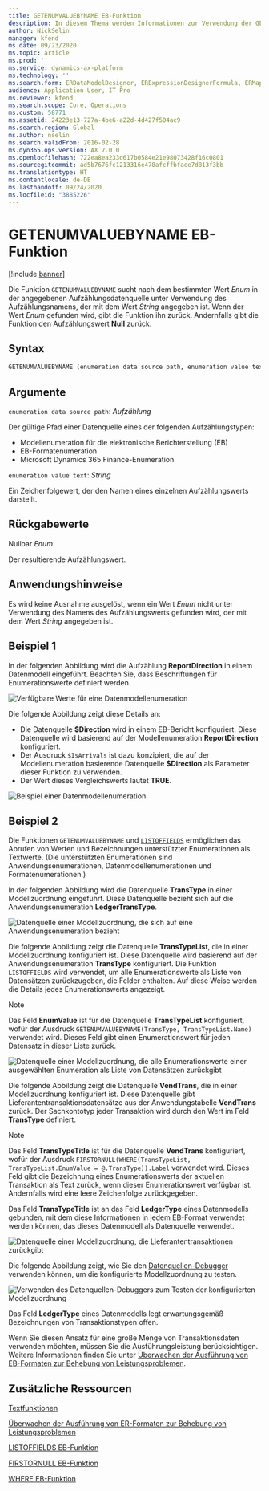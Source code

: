 ```yaml
---
title: GETENUMVALUEBYNAME EB-Funktion
description: In diesem Thema werden Informationen zur Verwendung der GETENUMVALUEBYNAME-Funktion bei der elektronischen Berichterstellung (EB) bereitgestellt.
author: NickSelin
manager: kfend
ms.date: 09/23/2020
ms.topic: article
ms.prod: ''
ms.service: dynamics-ax-platform
ms.technology: ''
ms.search.form: ERDataModelDesigner, ERExpressionDesignerFormula, ERMappedFormatDesigner, ERModelMappingDesigner
audience: Application User, IT Pro
ms.reviewer: kfend
ms.search.scope: Core, Operations
ms.custom: 58771
ms.assetid: 24223e13-727a-4be6-a22d-4d427f504ac9
ms.search.region: Global
ms.author: nselin
ms.search.validFrom: 2016-02-28
ms.dyn365.ops.version: AX 7.0.0
ms.openlocfilehash: 722ea8ea233d617b0584e21e98073428f16c0801
ms.sourcegitcommit: ad5b7676fc1213316e478afcffbfaee7d813f3bb
ms.translationtype: HT
ms.contentlocale: de-DE
ms.lasthandoff: 09/24/2020
ms.locfileid: "3885226"
---
```

# <a name="getenumvaluebyname-er-function"></a>GETENUMVALUEBYNAME EB-Funktion

[!include [banner](../includes/banner.md)]

Die Funktion `GETENUMVALUEBYNAME` sucht nach dem bestimmten Wert *Enum* in der angegebenen Aufzählungsdatenquelle unter Verwendung des Aufzählungsnamens, der mit dem Wert *String* angegeben ist. Wenn der Wert *Enum* gefunden wird, gibt die Funktion ihn zurück. Andernfalls gibt die Funktion den Aufzählungswert **Null** zurück.

## <a name="syntax"></a>Syntax

```vb
GETENUMVALUEBYNAME (enumeration data source path, enumeration value text)
```

## <a name="arguments"></a>Argumente

`enumeration data source path`: *Aufzählung*

Der gültige Pfad einer Datenquelle eines der folgenden Aufzählungstypen:

- Modellenumeration für die elektronische Berichterstellung (EB)
- EB-Formatenumeration
- Microsoft Dynamics 365 Finance-Enumeration

`enumeration value text`: *String*

Ein Zeichenfolgewert, der den Namen eines einzelnen Aufzählungswerts darstellt.

## <a name="return-values"></a>Rückgabewerte

Nullbar *Enum*

Der resultierende Aufzählungswert.

## <a name="usage-notes"></a>Anwendungshinweise

Es wird keine Ausnahme ausgelöst, wenn ein Wert *Enum* nicht unter Verwendung des Namens des Aufzählungswerts gefunden wird, der mit dem Wert *String* angegeben ist.

## <a name="example-1"></a>Beispiel 1

In der folgenden Abbildung wird die Aufzählung **ReportDirection** in einem Datenmodell eingeführt. Beachten Sie, dass Beschriftungen für Enumerationswerte definiert werden.

![Verfügbare Werte für eine Datenmodellenumeration](./media/ER-data-model-enumeration-values.PNG)

Die folgende Abbildung zeigt diese Details an:

- Die Datenquelle **$Direction** wird in einem EB-Bericht konfiguriert. Diese Datenquelle wird basierend auf der Modellenumeration **ReportDirection** konfiguriert.
- Der Ausdruck `$IsArrivals` ist dazu konzipiert, die auf der Modellenumeration basierende Datenquelle **$Direction** als Parameter dieser Funktion zu verwenden.
- Der Wert dieses Vergleichswerts lautet **TRUE**.

![Beispiel einer Datenmodellenumeration](./media/ER-data-model-enumeration-usage.PNG)

## <a name="example-2"></a>Beispiel 2

Die Funktionen `GETENUMVALUEBYNAME` und [`LISTOFFIELDS`](er-functions-list-listoffields.md) ermöglichen das Abrufen von Werten und Bezeichnungen unterstützter Enumerationen als Textwerte. (Die unterstützten Enumerationen sind Anwendungsenumerationen, Datenmodellenumerationen und Formatenumerationen.)

In der folgenden Abbildung wird die Datenquelle **TransType** in einer Modellzuordnung eingeführt. Diese Datenquelle bezieht sich auf die Anwendungsenumeration **LedgerTransType**.

![Datenquelle einer Modellzuordnung, die sich auf eine Anwendungsenumeration bezieht](./media/er-functions-text-getenumvaluebyname-example2-1.png)

Die folgende Abbildung zeigt die Datenquelle **TransTypeList**, die in einer Modellzuordnung konfiguriert ist. Diese Datenquelle wird basierend auf der Anwendungsenumeration **TransType** konfiguriert. Die Funktion `LISTOFFIELDS` wird verwendet, um alle Enumerationswerte als Liste von Datensätzen zurückzugeben, die Felder enthalten. Auf diese Weise werden die Details jedes Enumerationswerts angezeigt.

> [!NOTE]
> Das Feld **EnumValue** ist für die Datenquelle **TransTypeList** konfiguriert, wofür der Ausdruck `GETENUMVALUEBYNAME(TransType, TransTypeList.Name)` verwendet wird. Dieses Feld gibt einen Enumerationswert für jeden Datensatz in dieser Liste zurück.

![Datenquelle einer Modellzuordnung, die alle Enumerationswerte einer ausgewählten Enumeration als Liste von Datensätzen zurückgibt](./media/er-functions-text-getenumvaluebyname-example2-2.png)

Die folgende Abbildung zeigt die Datenquelle **VendTrans**, die in einer Modellzuordnung konfiguriert ist. Diese Datenquelle gibt Lieferantentransaktionsdatensätze aus der Anwendungstabelle **VendTrans** zurück. Der Sachkontotyp jeder Transaktion wird durch den Wert im Feld **TransType** definiert.

> [!NOTE]
> Das Feld **TransTypeTitle** ist für die Datenquelle **VendTrans** konfiguriert, wofür der Ausdruck `FIRSTORNULL(WHERE(TransTypeList, TransTypeList.EnumValue = @.TransType)).Label` verwendet wird. Dieses Feld gibt die Bezeichnung eines Enumerationswerts der aktuellen Transaktion als Text zurück, wenn dieser Enumerationswert verfügbar ist. Andernfalls wird eine leere Zeichenfolge zurückgegeben.
>
> Das Feld **TransTypeTitle** ist an das Feld **LedgerType** eines Datenmodells gebunden, mit dem diese Informationen in jedem EB-Format verwendet werden können, das dieses Datenmodell als Datenquelle verwendet.

![Datenquelle einer Modellzuordnung, die Lieferantentransaktionen zurückgibt](./media/er-functions-text-getenumvaluebyname-example2-3.png)

Die folgende Abbildung zeigt, wie Sie den [Datenquellen-Debugger](er-debug-data-sources.md) verwenden können, um die konfigurierte Modellzuordnung zu testen.

![Verwenden des Datenquellen-Debuggers zum Testen der konfigurierten Modellzuordnung](./media/er-functions-text-getenumvaluebyname-example2-4.gif)

Das Feld **LedgerType** eines Datenmodells legt erwartungsgemäß Bezeichnungen von Transaktionstypen offen.

Wenn Sie diesen Ansatz für eine große Menge von Transaktionsdaten verwenden möchten, müssen Sie die Ausführungsleistung berücksichtigen. Weitere Informationen finden Sie unter [Überwachen der Ausführung von EB-Formaten zur Behebung von Leistungsproblemen](trace-execution-er-troubleshoot-perf.md).

## <a name="additional-resources"></a>Zusätzliche Ressourcen

[Textfunktionen](er-functions-category-text.md)

[Überwachen der Ausführung von ER-Formaten zur Behebung von Leistungsproblemen](trace-execution-er-troubleshoot-perf.md)

[LISTOFFIELDS EB-Funktion](er-functions-list-listoffields.md)

[FIRSTORNULL EB-Funktion](er-functions-list-firstornull.md)

[WHERE EB-Funktion](er-functions-list-where.md)
